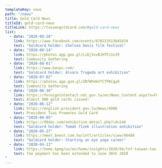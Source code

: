 ```yaml
---
templateKey: news
path: "/news"
title: Gold Card News
titleId: gold-card-news
titleLink: https://taiwangoldcard.com/#gold-card-news
list:
  - date: "2020-08-28"
    link: https://www.facebook.com/events/670223513845439
    text: "Goldcard holder: Chelsea Davis film festival"
  - date: "2020-08-14"
    link: https://photos.app.goo.gl/Li6j3vvBJHTFs1nJ9
    text: Community Gathering
  - date: "2020-08-01"
    link: https://www.bauyu.com/
    text: "Goldcard holder: Alvaro Trugeda art exhibition"
  - date: "2020-07-02"
    link: https://photos.app.goo.gl/ZRfWhHkVfCTPKCgy8
    text: Community Gathering
  - date: "2020-06-30"
    link: https://foreigntalentact.ndc.gov.tw/en/News_Content.aspx?n=F0746484B877D582&amp;s=91B121FE3FA7C24D
    text: Almost 900 gold cards issued!
  - date: "2020-06-12"
    link: https://english.president.gov.tw/News/6008
    text: President Tsai Promotes Gold Card
  - date: "2020-06-05"
    link: https://99dac.com/exhibition-detail.php?id=140
    text: "Goldcard holder: Tomáš řízek illustration exhibition"
  - date: "2020-05-27"
    link: https://meet.bnext.com.tw/intl/articles/view/46488
    text: "Goldcard holder: Starting an eye yoga career"
  - date: "2020-04-13"
    link: https://home.kpmg/us/en/home/insights/2020/04/tnf-taiwan-tax-return-tax-payment-deadlines-extended-covid-19.html
    text: Tax payment has been extended to June 30th 2020
"
---
```

